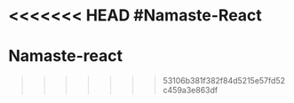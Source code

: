<<<<<<< HEAD
#Namaste-React
=======
# Namaste-react
>>>>>>> 53106b381f382f84d5215e57fd52c459a3e863df
